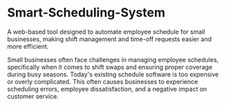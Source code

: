 # Smart-Scheduling-System
A web-based tool designed to automate employee schedule for small businesses, making shift management and time-off requests easier and more efficient.

Small businesses often face challenges in managing employee schedules, specifically when it comes  to shift swaps and ensuring proper coverage during busy seasons. Today's existing schedule software is too expensive or overly complicated. This often causes businesses to experience scheduling errors, employee dissatisfaction, and a negative impact on customer service.
